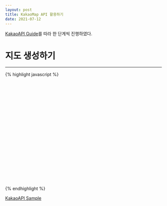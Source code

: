 ```yaml
---
layout: post
title: KakaoMap API 활용하기
date: 2021-07-12
--- 
```


[KakaoAPI Guide](https://apis.map.kakao.com/web/guide/)를 따라 한 단계씩 진행하였다.  


# 지도 생성하기  
<hr>
{% highlight javascript %}
<!doctype html>  
<head>
  <title>Kakao API 활용 </title>
</head>
<body>
  <div class="container">
    <div id="map" style="width:100%;height:350px;"></div>
  </div>
  
  <script type="text/javascript" src="//dapi.kakao.com/v2/maps/sdk.js?appkey=발급받은 APP KEY"></script>
  <script>
  var mapContainer = document.getElementById('map'),
      mapOption = {
          center: new kakao.maps.LatLng(33.450701, 126.570667),
          level: 3
      };

  var map = new kakao.maps.Map(container, options);
  </script>
</body>
</html>
{% endhighlight %} 





[KakaoAPI Sample](https://apis.map.kakao.com/web/sample/)
